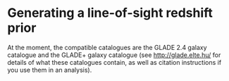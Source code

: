 
Generating a line-of-sight redshift prior
=========================================

At the moment, the compatible catalogues are the GLADE 2.4 galaxy catalogue and the GLADE+ galaxy catalogue (see http://glade.elte.hu/ for details of what these catalogues contain, as well as citation instructions if you use them in an analysis).
